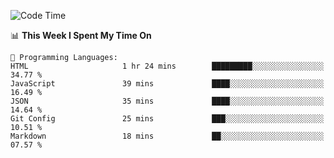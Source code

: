 <!--START_SECTION:waka-->
![Code Time](http://img.shields.io/badge/Code%20Time-1%2C039%20hrs%2051%20mins-blue)

📊 **This Week I Spent My Time On** 

```text
💬 Programming Languages: 
HTML                     1 hr 24 mins        █████████░░░░░░░░░░░░░░░░   34.77 % 
JavaScript               39 mins             ████░░░░░░░░░░░░░░░░░░░░░   16.49 % 
JSON                     35 mins             ████░░░░░░░░░░░░░░░░░░░░░   14.64 % 
Git Config               25 mins             ███░░░░░░░░░░░░░░░░░░░░░░   10.51 % 
Markdown                 18 mins             ██░░░░░░░░░░░░░░░░░░░░░░░   07.57 % 
```


<!--END_SECTION:waka-->
